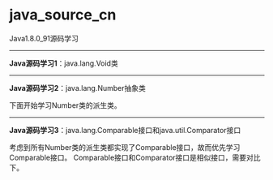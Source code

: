 # java_source_cn
Java1.8.0_91源码学习

***
**Java源码学习1**：java.lang.Void类
***
**Java源码学习2**：java.lang.Number抽象类

下面开始学习Number类的派生类。
***
**Java源码学习3**：java.lang.Comparable接口和java.util.Comparator接口

考虑到所有Number类的派生类都实现了Comparable接口，故而优先学习Comparable接口。
Comparable接口和Comparator接口是相似接口，需要对比下。
